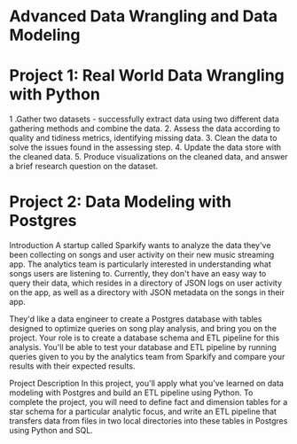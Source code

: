 # Advanced Data Wrangling and Data Modeling

# Project 1: Real World Data Wrangling with Python

1 .Gather two datasets - successfully extract data using two different data gathering methods and combine the data.
2. Assess the data according to quality and tidiness metrics, identifying missing data.
3. Clean the data to solve the issues found in the assessing step.
4. Update the data store with the cleaned data.
5. Produce visualizations on the cleaned data, and answer a brief research question on the dataset.

# Project 2: Data Modeling with Postgres

Introduction
A startup called Sparkify wants to analyze the data they've been collecting on songs and user activity on their new music streaming app. The analytics team is particularly interested in understanding what songs users are listening to. Currently, they don't have an easy way to query their data, which resides in a directory of JSON logs on user activity on the app, as well as a directory with JSON metadata on the songs in their app.

They'd like a data engineer to create a Postgres database with tables designed to optimize queries on song play analysis, and bring you on the project. Your role is to create a database schema and ETL pipeline for this analysis. You'll be able to test your database and ETL pipeline by running queries given to you by the analytics team from Sparkify and compare your results with their expected results.

Project Description
In this project, you'll apply what you've learned on data modeling with Postgres and build an ETL pipeline using Python. To complete the project, you will need to define fact and dimension tables for a star schema for a particular analytic focus, and write an ETL pipeline that transfers data from files in two local directories into these tables in Postgres using Python and SQL.
